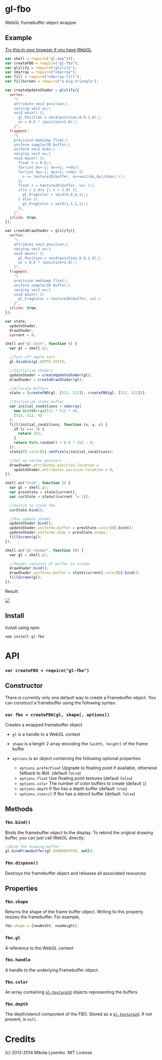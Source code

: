 # gl-fbo

WebGL framebuffer object wrapper

## Example

[Try this in your browser if you have WebGL](http://stackgl.github.io/gl-fbo/)

```javascript
var shell = require("gl-now")();
var createFBO = require("gl-fbo");
var glslify = require("glslify");
var ndarray = require("ndarray");
var fill = require("ndarray-fill");
var fillScreen = require("a-big-triangle");

var createUpdateShader = glslify({
  vertex:
    "\
    attribute vec2 position;\
    varying vec2 uv;\
    void main() {\
      gl_Position = vec4(position,0.0,1.0);\
      uv = 0.5 * (position+1.0);\
    }",
  fragment:
    "\
    precision mediump float;\
    uniform sampler2D buffer;\
    uniform vec2 dims;\
    varying vec2 uv;\
    void main() {\
      float n = 0.0;\
      for(int dx=-1; dx<=1; ++dx)\
      for(int dy=-1; dy<=1; ++dy) {\
        n += texture2D(buffer, uv+vec2(dx,dy)/dims).r;\
      }\
      float s = texture2D(buffer, uv).r;\
      if(n > 3.0+s || n < 3.0) {\
        gl_FragColor = vec4(0,0,0,1);\
      } else {\
        gl_FragColor = vec4(1,1,1,1);\
      }\
    }",
  inline: true,
});

var createDrawShader = glslify({
  vertex:
    "\
    attribute vec2 position;\
    varying vec2 uv;\
    void main() {\
      gl_Position = vec4(position,0.0,1.0);\
      uv = 0.5 * (position+1.0);\
    }",
  fragment:
    "\
    precision mediump float;\
    uniform sampler2D buffer;\
    varying vec2 uv;\
    void main() {\
      gl_FragColor = texture2D(buffer, uv);\
    }",
  inline: true,
});

var state,
  updateShader,
  drawShader,
  current = 0;

shell.on("gl-init", function () {
  var gl = shell.gl;

  //Turn off depth test
  gl.disable(gl.DEPTH_TEST);

  //Initialize shaders
  updateShader = createUpdateShader(gl);
  drawShader = createDrawShader(gl);

  //Allocate buffers
  state = [createFBO(gl, [512, 512]), createFBO(gl, [512, 512])];

  //Initialize state buffer
  var initial_conditions = ndarray(
    new Uint8Array(512 * 512 * 4),
    [512, 512, 4]
  );
  fill(initial_conditions, function (x, y, c) {
    if (c === 3) {
      return 255;
    }
    return Math.random() > 0.9 ? 255 : 0;
  });
  state[0].color[0].setPixels(initial_conditions);

  //Set up vertex pointers
  drawShader.attributes.position.location =
    updateShader.attributes.position.location = 0;
});

shell.on("tick", function () {
  var gl = shell.gl;
  var prevState = state[current];
  var curState = state[(current ^= 1)];

  //Switch to state fbo
  curState.bind();

  //Run update shader
  updateShader.bind();
  updateShader.uniforms.buffer = prevState.color[0].bind();
  updateShader.uniforms.dims = prevState.shape;
  fillScreen(gl);
});

shell.on("gl-render", function (t) {
  var gl = shell.gl;

  //Render contents of buffer to screen
  drawShader.bind();
  drawShader.uniforms.buffer = state[current].color[0].bind();
  fillScreen(gl);
});
```

Result:

<img src="https://raw.github.com/stackgl/gl-fbo/master/screenshot.png">

## Install

Install using npm:

    npm install gl-fbo

# API

### `var createFBO = require("gl-fbo")`

## Constructor

There is currently only one default way to create a Framebuffer object. You can construct a framebuffer using the following syntax:

### `var fbo = createFBO(gl, shape[, options])`

Creates a wrapped framebuffer object

- `gl` is a handle to a WebGL context
- `shape` is a length 2 array encoding the `[width, height]` of the frame buffer
- `options` is an object containing the following optional properties:

  - `options.preferFloat` Upgrade to floating point if available, otherwise fallback to 8bit. (default `false`)
  - `options.float` Use floating point textures (default `false`)
  - `options.color` The number of color buffers to create (default `1`)
  - `options.depth` If fbo has a depth buffer (default: `true`)
  - `options.stencil` If fbo has a stencil buffer (default: `false`)

## Methods

### `fbo.bind()`

Binds the framebuffer object to the display. To rebind the original drawing buffer, you can just call WebGL directly:

```javascript
//Bind the drawing buffer
gl.bindFramebuffer(gl.FRAMEBUFFER, null);
```

### `fbo.dispose()`

Destroys the framebuffer object and releases all associated resources

## Properties

### `fbo.shape`

Returns the shape of the frame buffer object. Writing to this property resizes the framebuffer. For example,

```javascript
fbo.shape = [newWidth, newHeight];
```

### `fbo.gl`

A reference to the WebGL context

### `fbo.handle`

A handle to the underlying Framebuffer object.

### `fbo.color`

An array containing [`gl-texture2d`](https://github.com/stackgl/gl-texture2d) objects representing the buffers.

### `fbo.depth`

The depth/stencil component of the FBO. Stored as a [`gl-texture2d`](https://github.com/stackgl/gl-texture2d). If not present, is `null`.

# Credits

(c) 2013-2014 Mikola Lysenko. MIT License
